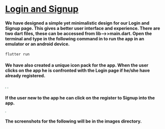 # <u>Login and Signup</u>

#### 						We have designed a simple yet minimalistic design for our Login and Signup page. This gives a better user interface and experience. There are two dart files, these can be accessed from lib-->>main.dart. Open the terminal and type in the following command in to run the app in an emulator or an android device.

```
flutter run
```

#### 					We have also created a unique icon pack for the app. When the user clicks on the app he is confronted with the Login page if he/she have already registered.

<img src="D:\HackRX Hackathon\HealthRX\Icon Pack.png" style="zoom:20%;" />

<img src="D:\HackRX Hackathon\HealthRX\Login.png" style="zoom:20%;" />

#### 		If the user new to the app he can click on the register to Signup into the app.

<img src="D:\HackRX Hackathon\HealthRX\Signup.png" style="zoom:20%;" />

#### 				The screenshots for the following will be in the images directory.
